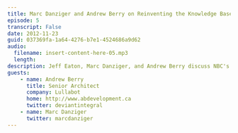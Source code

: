 ```yaml
---
title: Marc Danziger and Andrew Berry on Reinventing the Knowledge Base
episode: 5
transcript: False
date: 2012-11-23
guid: 037369fa-1a64-4276-b7e1-4524686a9d62
audio: 
  filename: insert-content-here-05.mp3
  length: 
description: Jeff Eaton, Marc Danziger, and Andrew Berry discuss NBC's Juno Project, a new take on the corporate knowledge base that combines sales and project management tools with long-term organizational history.
guests:
    - name: Andrew Berry
      title: Senior Architect
      company: Lullabot
      home: http://www.abdevelopment.ca
      twitter: deviantintegral
    - name: Marc Danziger
      twitter: marcdanziger
---
```


